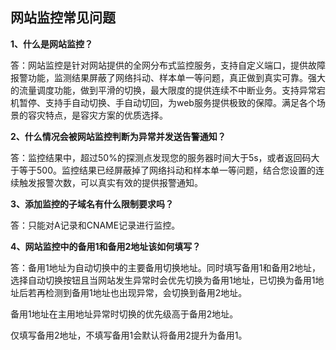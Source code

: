 ## 网站监控常见问题

**1、什么是网站监控？**

答：网站监控是针对网站提供的全网分布式监控服务，支持自定义端口，提供故障报警功能，监测结果屏蔽了网络抖动、样本单一等问题，真正做到真实可靠。强大的流量调度功能，做到平滑的切换，最大限度的提供连续不中断业务。支持异常宕机暂停、支持手自动切换、手自动切回，为web服务提供极致的保障。满足各个场景的容灾特点，是容灾方案的优质选择。

**2、什么情况会被网站监控判断为异常并发送告警通知？**

答：监控结果中，超过50%的探测点发现您的服务器时间大于5s，或者返回码大于等于500。监控结果已经屏蔽掉了网络抖动和样本单一等问题，结合您设置的连续触发报警次数，可以真实有效的提供报警通知。

**3、添加监控的子域名有什么限制要求吗？**

答：只能对A记录和CNAME记录进行监控。

**4、网站监控中的备用1和备用2地址该如何填写？**

答：备用1地址为自动切换中的主要备用切换地址。同时填写备用1和备用2地址，选择自动切换按钮且当网站发生异常时会优先切换为备用1地址，已切换为备用1地址后若再检测到备用1地址也出现异常，会切换到备用2地址。

备用1地址在主用地址异常时切换的优先级高于备用2地址。

仅填写备用2地址，不填写备用1会默认将备用2提升为备用1。